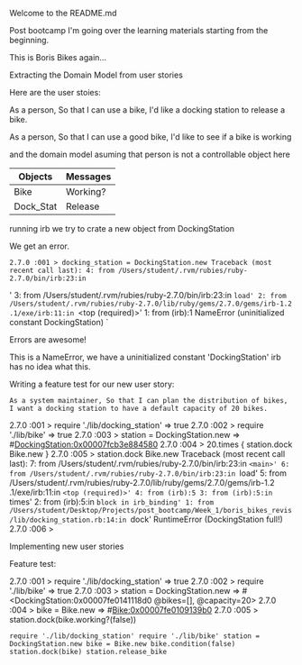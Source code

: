 Welcome to the README.md

Post bootcamp I'm going over the learning materials starting from the beginning.

This is Boris Bikes again...


Extracting the Domain Model from user stories

Here are the user stoies:

As a person,
So that I can use a bike,
I'd like a docking station to release a bike.

As a person,
So that I can use a good bike,
I'd like to see if a bike is working

and the domain model asuming that person is not a controllable object here

| Objects | Messages |
|---------|----------|
|   Bike  | Working? |
| Dock_Stat | Release |


running irb we try to crate a new object from DockingStation

We get an error.


`
2.7.0 :001 > docking_station = DockingStation.new
Traceback (most recent call last):
        4: from /Users/student/.rvm/rubies/ruby-2.7.0/bin/irb:23:in `<main>'
        3: from /Users/student/.rvm/rubies/ruby-2.7.0/bin/irb:23:in `load'
        2: from /Users/student/.rvm/rubies/ruby-2.7.0/lib/ruby/gems/2.7.0/gems/irb-1.2
.1/exe/irb:11:in `<top (required)>'
        1: from (irb):1
NameError (uninitialized constant DockingStation)
`

Errors are awesome!

This is a NameError, we have a uninitialized constant 'DockingStation'
irb has no idea what this.


Writing a feature test for our new user story:

`As a system maintainer,
So that I can plan the distribution of bikes,
I want a docking station to have a default capacity of 20 bikes.`


2.7.0 :001 > require './lib/docking_station'
 => true
2.7.0 :002 > require './lib/bike'
 => true
2.7.0 :003 > station = DockingStation.new
=> #<DockingStation:0x00007fcb3e884580>
2.7.0 :004 > 20.times { station.dock Bike.new }
2.7.0 :005 > station.dock Bike.new
Traceback (most recent call last):
        7: from /Users/student/.rvm/rubies/ruby-2.7.0/bin/irb:23:in `<main>'
        6: from /Users/student/.rvm/rubies/ruby-2.7.0/bin/irb:23:in `load'
        5: from /Users/student/.rvm/rubies/ruby-2.7.0/lib/ruby/gems/2.7.0/gems/irb-1.2
.1/exe/irb:11:in `<top (required)>'
        4: from (irb):5
        3: from (irb):5:in `times'
        2: from (irb):5:in `block in irb_binding'
        1: from /Users/student/Desktop/Projects/post_bootcamp/Week_1/boris_bikes_revis
/lib/docking_station.rb:14:in `dock'
RuntimeError (DockingStation full!)
2.7.0 :006 >

Implementing new user stories




Feature test:

2.7.0 :001 > require './lib/docking_station'
 => true
2.7.0 :002 > require './lib/bike'
 => true
2.7.0 :003 > station = DockingStation.new
=> #<DockingStation:0x00007fe0141118d0 @bikes=[], @capacity=20>
2.7.0 :004 > bike = Bike.new => #<Bike:0x00007fe0109139b0>
2.7.0 :005 > station.dock(bike.working?(false))

`require './lib/docking_station'
require './lib/bike'
station = DockingStation.new
bike = Bike.new
bike.condition(false)
station.dock(bike)
station.release_bike`
